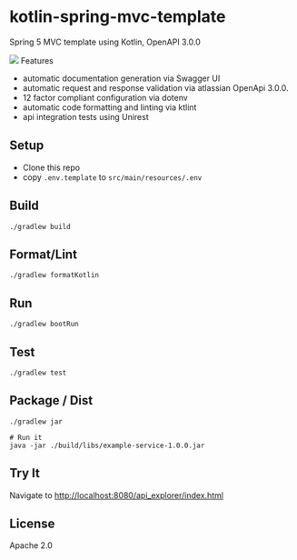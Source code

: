 # kotlin-spring-mvc-template

Spring 5 MVC template using Kotlin, OpenAPI 3.0.0

![](https://raw.githubusercontent.com/cdimascio/kotlin-spring-mvc-template/master/assets/spring-mvc-openapi.png)
Features 

- automatic documentation generation via Swagger UI
- automatic request and response validation via atlassian OpenApi 3.0.0.
- 12 factor compliant configuration via dotenv
- automatic code formatting and linting via ktlint
- api integration tests using Unirest

## Setup

- Clone this repo
- copy `.env.template` to `src/main/resources/.env`



## Build

```shell
./gradlew build
```

## Format/Lint 

```shell
./gradlew formatKotlin
```

## Run
```shell
./gradlew bootRun
```

## Test

```shell
./gradlew test
```

## Package / Dist

```shell
./gradlew jar

# Run it
java -jar ./build/libs/example-service-1.0.0.jar  
```

## Try It

Navigate to [http://localhost:8080/api_explorer/index.html](http://localhost:8080/api_explorer/index.html)

## License
Apache 2.0
